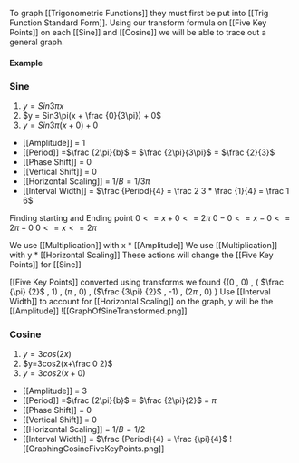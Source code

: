 To graph [[Trigonometric Functions]] they must first be put into [[Trig Function Standard Form]].
Using our transform formula on [[Five Key Points]] on each [[Sine]] and [[Cosine]] we will be able to trace out a general graph.

#### Example
### Sine
1) $y = Sin3\pi x$
2) $y = Sin3\pi(x + \frac {0}{3\pi}) + 0$
3) $y = Sin3\pi(x + 0) + 0$

-  [[Amplitude]] = 1
-  [[Period]] =$\frac {2\pi}{b}$ = $\frac {2\pi}{3\pi}$ = $\frac {2}{3}$
-  [[Phase Shift]] = 0
-  [[Vertical Shift]] = 0
-  [[Horizontal Scaling]] = $1/B = 1/3\pi$
- [[Interval Width]] = $\frac {Period}{4} = \frac 2 3 * \frac {1}{4} = \frac 1 6$

Finding starting and Ending point
$0 <= x+0 <= 2\pi$
$0-0 <= x-0 <= 2\pi-0$
$0<= x<= 2\pi$

We use [[Multiplication]] with x $*$ [[Amplitude]]
We use [[Multiplication]] with y $*$ [[Horizontal Scaling]] 
These actions will change the [[Five Key Points]] for [[Sine]]

[[Five Key Points]] converted using transforms we found
{(0 , 0) , ( $\frac {\pi} {2}$ , 1) , ($\pi$ , 0) , ($\frac {3\pi} {2}$ , -1) , ($2\pi$ , 0) }
Use [[Interval Width]] to account for [[Horizontal Scaling]] on the graph, y will be the [[Amplitude]]
![[GraphOfSineTransformed.png]]

### Cosine
1) $y=3cos(2x)$
2) $y=3cos2(x+\frac 0 2)$
3) $y=3cos2(x+0)$

-  [[Amplitude]] = 3
-  [[Period]] =$\frac {2\pi}{b}$ = $\frac {2\pi}{2}$ = $\pi$
-  [[Phase Shift]] = 0
-  [[Vertical Shift]] = 0
-  [[Horizontal Scaling]] = $1/B = 1/2$
- [[Interval Width]] = $\frac {Period}{4} = \frac {\pi}{4}$
![[GraphingCosineFiveKeyPoints.png]]

